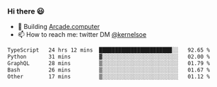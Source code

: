 ### Hi there 😃

- 🔨 Building [Arcade.computer](https://arcade.computer)
- 📫 How to reach me: twitter DM [@kernelsoe](https://twitter.com/kernelsoe)

<!--START_SECTION:waka-->

```txt
TypeScript   24 hrs 12 mins  ███████████████████████░░   92.65 %
Python       31 mins         ▓░░░░░░░░░░░░░░░░░░░░░░░░   02.00 %
GraphQL      28 mins         ▒░░░░░░░░░░░░░░░░░░░░░░░░   01.79 %
Bash         26 mins         ▒░░░░░░░░░░░░░░░░░░░░░░░░   01.67 %
Other        17 mins         ▒░░░░░░░░░░░░░░░░░░░░░░░░   01.12 %
```

<!--END_SECTION:waka-->
